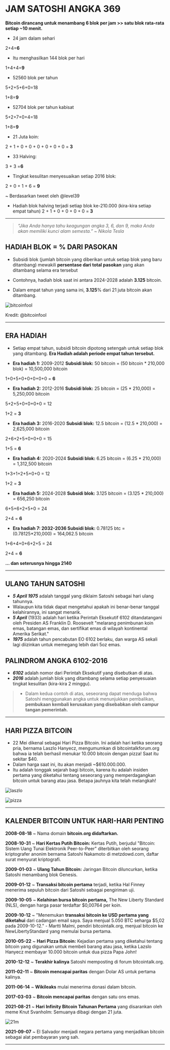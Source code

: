 # JAM SATOSHI ANGKA 369

**Bitcoin dirancang untuk menambang 6 blok per jam >> satu blok
rata-rata setiap ~10 menit.**

* 24 jam dalam sehari

2+4=**6**

* Itu menghasilkan 144 blok per hari

1+4+4=**9**

* 52560 blok per tahun

5+2+5+6+0=18

1+8=**9**

* 52704 blok per tahun kabisat

5+2+7+0+4=18

1+8=**9**

* 21 Juta koin:

2 + 1 + 0 + 0 + 0 + 0 + 0 + 0 = **3**

* 33 Halving:

3 + 3 =**6**

* Tingkat kesulitan menyesuaikan setiap 2016 blok:

2 + 0 + 1 + 6 = **9**

~ Berdasarkan tweet oleh @level39

* Hadiah blok halving terjadi setiap
blok ke-210.000 (kira-kira setiap empat tahun)
2 + 1 + 0 + 0 + 0 + 0 = **3**

---

>*“Jika Anda hanya tahu keagungan angka 3, 6, dan 9, maka
Anda akan memiliki kunci alam semesta.”
~ Nikola Tesla*

## HADIAH BLOK = % DARI PASOKAN

* Subsidi blok (jumlah bitcoin yang diberikan
untuk setiap blok yang baru ditambang) mewakili **persentase
dari total pasokan** yang akan ditambang
selama era tersebut

* Contohnya, hadiah blok saat ini antara
2024-2028 adalah **3.125** bitcoin.

* Dalam empat tahun yang sama ini, **3.125**% dari 21
juta bitcoin akan ditambang.

![bitcoinfool](figure-028-bitcoinfool.png)

Kredit: @bitcoinfool

---

## ERA HADIAH

* Setiap empat tahun, subsidi bitcoin dipotong setengah untuk setiap
blok yang ditambang. **Era Hadiah adalah periode empat tahun tersebut.**

* **Era hadiah 1:** 2009-2012 **Subsidi blok:** 50 bitcoin
= (50 bitcoin * 210,000 blok) = 10,500,000 bitcoin

1+0+5+0+0+0+0+0 = **6**

* **Era hadiah 2:** 2012-2016 **Subsidi blok:** 25 bitcoin
= (25 * 210,000) = 5,250,000 bitcoin

5+2+5+0+0+0+0 = 12

1+2 = **3**

* **Era hadiah 3:** 2016-2020 **Subsidi blok:** 12.5 bitcoin
= (12.5 * 210,000) = 2,625,000 bitcoin

2+6+2+5+0+0+0 = 15

1+5 = **6**

* **Era hadiah 4:** 2020-2024 **Subsidi blok:** 6.25 bitcoin
= (6.25 * 210,000) = 1,312,500 bitcoin

1+3+1+2+5+0+0 = 12

1+2 = **3**

* **Era hadiah 5:** 2024-2028 **Subsidi blok:** 3.125 bitcoin
= (3.125 * 210,000) = 656,250 bitcoin

6+5+6+2+5+0 = 24

2+4 = **6**

* **Era hadiah 7: 2032-2036 Subsidi blok:** 0.78125 btc
= (0.78125*210,000) = 164,062.5 bitcoin

1+6+4+0+6+2+5 = 24

2+4 = **6**

**... dan seterusnya hingga 2140**

---

## ULANG TAHUN SATOSHI

* ***5 April 1975*** adalah tanggal yang diklaim Satoshi sebagai
hari ulang tahunnya.
* Walaupun kita tidak dapat mengetahui apakah ini benar-benar tanggal
kelahirannya, ini sangat menarik.
* ***5 April*** (1933) adalah hari ketika Perintah Eksekutif 6102
ditandatangani oleh Presiden AS Franklin D. Roosevelt
"melarang penimbunan koin emas, batangan emas,
dan sertifikat emas di wilayah kontinental
Amerika Serikat."
* ***1975*** adalah tahun pencabutan EO 6102 berlaku,
dan warga AS sekali lagi diizinkan untuk
memegang lebih dari 5oz emas.

## PALINDROM ANGKA 6102-2016

* ***6102*** adalah nomor dari
Perintah Eksekutif yang disebutkan di atas.
* ***2016*** adalah jumlah blok yang ditambang selama setiap penyesuaian tingkat kesulitan (kira-kira 2 minggu).

>* Dalam kedua contoh di atas, seseorang dapat
menduga bahwa Satoshi menggunakan angka
untuk menunjukkan pembalikan, **pembukaan kembali
kerusakan yang disebabkan oleh campur tangan pemerintah.**

---

## HARI PIZZA BITCOIN

* 22 Mei dikenal sebagai Hari Pizza Bitcoin. Ini adalah
hari ketika seorang pria, bernama Laszlo Hanyecz, mengumumkan
di bitcointalkforum.org bahwa ia telah berhasil
menukar 10.000 bitcoin dengan pizza! Saat itu
sekitar $40.
* Dalam harga saat ini, itu akan menjadi ~$610.000.000.
* Itu adalah tonggak sejarah bagi bitcoin, karena itu adalah
insiden pertama yang diketahui tentang seseorang yang memperdagangkan bitcoin untuk
barang atau jasa. Betapa jauhnya kita telah melangkah!

![laszlo](figure-029-laszlo.png)

![pizza](figure-030-pizza.png)

---

## KALENDER BITCOIN UNTUK HARI-HARI PENTING

**2008-08-18** ~ Nama domain **bitcoin.org didaftarkan.**

**2008-10-31** ~ **Hari Kertas Putih Bitcoin:** Kertas Putih,
berjudul "Bitcoin: Sistem Uang Tunai Elektronik Peer-to-Peer"
diterbitkan oleh seorang kriptografer anonim bernama Satoshi
Nakamoto di metzdowd.com, daftar surat menyurat kriptografi.

**2009-01-03** ~ **Ulang Tahun Bitcoin:** Jaringan Bitcoin
diluncurkan, ketika Satoshi menambang blok Genesis.

**2009-01-12** ~ **Transaksi bitcoin pertama** terjadi, ketika Hal
Finney menerima sepuluh bitcoin dari Satoshi sebagai pengiriman uji.

**2009-10-05** ~ **Kelahiran bursa bitcoin pertama,** The New
Liberty Standard (NLS), dengan harga pasar terdaftar $0,00764
per koin.

**2009-10-12** ~ "Menemukan **transaksi bitcoin ke USD pertama yang diketahui**
dari cadangan email saya. Saya menjual 5.050 BTC seharga $5,02
pada 2009-10-12." - Martti Malmi, pendiri bitcointalk.org, menjual
bitcoin ke NewLibertyStandard yang memulai bursa pertama.

**2010-05-22** ~ **Hari Pizza Bitcoin:** Kejadian pertama yang diketahui tentang
bitcoin yang digunakan untuk membeli barang atau jasa, ketika Lazslo
Hanyecz membayar 10.000 bitcoin untuk dua pizza Papa John!

**2010-12-12** ~ **Terakhir kalinya** Satoshi memposting di
forum bitcointalk.org.

**2011-02-11** ~ **Bitcoin mencapai paritas** dengan Dolar AS untuk
pertama kalinya.

**2011-06-14** ~ **Wikileaks** mulai menerima donasi dalam bitcoin.

**2017-03-03** ~ **Bitcoin mencapai paritas** dengan satu ons emas.

**2021-08-21** ~ **Hari Infinity Bitcoin Tahunan Pertama** yang disarankan oleh
meme Knut Svanholm:
Semuanya dibagi dengan 21 juta.

![21m](figure-031-21m.png)

**2021-09-07** ~ El Salvador menjadi negara pertama yang menjadikan
bitcoin sebagai alat pembayaran yang sah.

---